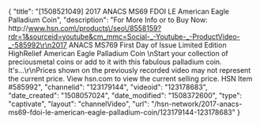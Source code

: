 {
    "title": "[1508521049] 2017 ANACS MS69 FDOI LE American Eagle Palladium Coin",
    "description": "For More Info or to Buy Now: http:\/\/www.hsn.com\/products\/seo\/8558159?rdr=1&sourceid=youtube&cm_mmc=Social-_-Youtube-_-ProductVideo-_-585992\r\n2017 ANACS MS769 First Day of Issue Limited Edition HighRelief American Eagle Palladium Coin \nStart your collection of preciousmetal coins or add to it with this fabulous palladium coin. It's...\r\nPrices shown on the previously recorded video may not represent the current price.  View hsn.com to view the current selling price. HSN Item #585992",
    "channelid": "123179144",
    "videoid": "123178683",
    "date_created": "1508057024",
    "date_modified": "1508372600",
    "type": "captivate",
    "layout": "channelVideo",
    "url": "\/hsn-network\/2017-anacs-ms69-fdoi-le-american-eagle-palladium-coin\/123179144-123178683"
}